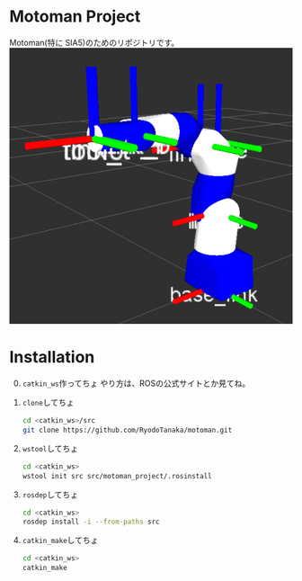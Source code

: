 # Motoman Project
Motoman(特に SIA5)のためのリポジトリです。
![SIA5](.image/sia5.png)

# Installation
0. `catkin_ws`作ってちょ
   やり方は、ROSの公式サイトとか見てね。

1. `clone`してちょ
   ```bash
   cd <catkin_ws>/src
   git clone https://github.com/RyodoTanaka/motoman.git
   ```

2. `wstool`してちょ
   ```bash
   cd <catkin_ws>
   wstool init src src/motoman_project/.rosinstall
   ```

3. `rosdep`してちょ
   ```bash
   cd <catkin_ws>
   rosdep install -i --from-paths src
   ```

4. `catkin_make`してちょ
   ```bash
   cd <catkin_ws>
   catkin_make
   ```
